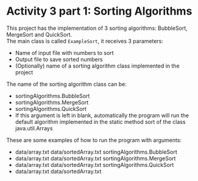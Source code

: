 # Activity 3 part 1: Sorting Algorithms
This project has the implementation of 3 sorting algorithms: BubbleSort, MergeSort and QuickSort. <br>
The main class is called `ExampleSort`, it receives 3 parameters:
- Name of input file with numbers to sort
- Output file to save sorted numbers
- (Optionally) name of a sorting algorithm class implemented in the project

The name of the sorting algorithm class can be:
- sortingAlgorithms.BubbleSort
- sortingAlgorithms.MergeSort
- sortingAlgorithms.QuickSort
- If this argument is left in blank, automatically the program will run the default algorithm implemented in the static method sort of the class java.util.Arrays

These are some examples of how to run the program with arguments:
- data/array.txt data/sortedArray.txt sortingAlgorithms.BubbleSort
- data/array.txt data/sortedArray.txt sortingAlgorithms.MergeSort
- data/array.txt data/sortedArray.txt sortingAlgorithms.QuickSort
- data/array.txt data/sortedArray.txt







